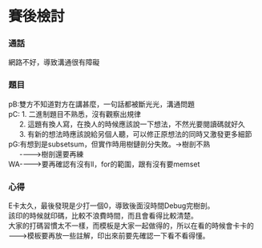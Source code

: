 # 賽後檢討

### 通話
網路不好，導致溝通很有障礙

### 題目
pB:雙方不知道對方在講甚麼，一句話都被斷光光，溝通問題<br>
pC: 1. 二進制題目不熟悉，沒有觀察出規律<br>
&emsp;&nbsp;&nbsp;2. 這題有換人寫，在換人的時候應該說一下想法，不然光要閱讀碼就好久<br>
&emsp;&nbsp;&nbsp;3. 有新的想法時應該說給另個人聽，可以修正原想法的同時又激發更多細節<br>
pG:有想到是subsetsum，但實作時用樹鏈剖分失敗。->樹剖不熟<br>
&emsp;&nbsp;&nbsp;---->樹剖還要再練<br>
WA---->要再確認有沒有ll，for的範圍，跟有沒有要memset<br>

### 心得
E卡太久，最後發現是少打一個0，導致後面沒時間Debug完樹剖。<br>
該印的時候就印碼，比較不浪費時間，而且會看得比較清楚。<br>
大家的打碼習慣太不一樣，而模板是大家一起做得的，所以在看的時候會卡卡的<br>
--->模板要再放一些註解，印出來前要先確認一下看不看得懂。<br>
